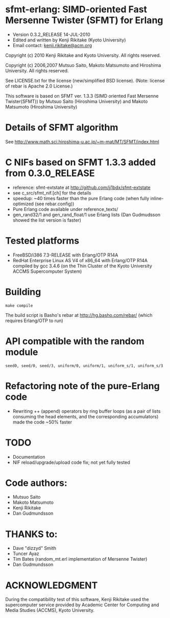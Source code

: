 # sfmt-erlang: SIMD-oriented Fast Mersenne Twister (SFMT) for Erlang

* Version 0.3.2_RELEASE 14-JUL-2010
* Edited and written by Kenji Rikitake (Kyoto University)
* Email contact: <kenji.rikitake@acm.org>

Copyright (c) 2010 Kenji Rikitake and Kyoto University. All rights
reserved.

Copyright (c) 2006,2007 Mutsuo Saito, Makoto Matsumoto and Hiroshima
University. All rights reserved.

See LICENSE.txt for the license (new/simplified BSD license). (Note:
license of rebar is Apache 2.0 License.)

This software is based on SFMT ver. 1.3.3 (SIMD oriented Fast Mersenne
Twister(SFMT)) by Mutsuo Saito (Hiroshima University) and Makoto
Matsumoto (Hiroshima University)

# Details of SFMT algorithm

See <http://www.math.sci.hiroshima-u.ac.jp/~m-mat/MT/SFMT/index.html>

# C NIFs based on SFMT 1.3.3 added from 0.3.0_RELEASE

* reference: sfmt-extstate at http://github.com/jj1bdx/sfmt-extstate
* see c_src/sfmt_nif.[ch] for the details
* speedup: ~40 times faster than the pure Erlang code (when fully inline-optimized (see rebar.config))
* Pure Erlang code available under reference_texts/
* gen_rand32/1 and gen_rand_float/1 use Erlang lists (Dan Gudmudsson showed the list version is faster)

# Tested platforms

* FreeBSD/i386 7.3-RELEASE with Erlang/OTP R14A
* RedHat Enterprise Linux AS V4 of x86_64 with Erlang/OTP R14A compiled by gcc 3.4.6 
  (on the Thin Cluster of the Kyoto University ACCMS Supercomputer System)

# Building 

    make compile

The build script is Basho's rebar at <http://hg.basho.com/rebar/> 
(which requires Erlang/OTP to run)

# API compatible with the random module

    seed0, seed/0, seed/3, uniform/0, uniform/1, uniform_s/1, uniform_s/3 

# Refactoring note of the pure-Erlang code

* Rewriting ++ (append) operators by ring buffer loops
(as a pair of lists consuming the head elements, and the corresponding accumulators)
made the code ~50% faster

# TODO

* Documentation
* NIF reload/upgrade/upload code fix; not yet fully tested

# Code authors:

* Mutsuo Saito
* Makoto Matsumoto
* Kenji Rikitake
* Dan Gudmundsson

# THANKS to:

* Dave "dizzyd" Smith
* Tuncer Ayaz
* Tim Bates (random_mt.erl implementation of Mersenne Twister)
* Dan Gudmundsson

# ACKNOWLEDGMENT

During the compatibility test of this software, Kenji Rikitake
used the supercomputer service provided by Academic Center for
Computing and Media Studies (ACCMS), Kyoto University.
